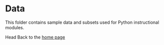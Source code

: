 # Data
This folder contains sample data and subsets used for Python instructional modules. 

Head Back to the [home page](https://github.com/maslanvogelsberg/feeder3)
